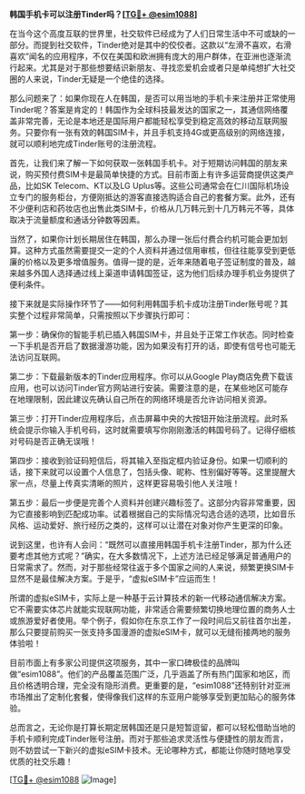 **韩国手机卡可以注册Tinder吗？[[TG💪+ @esim1088](https://t.me/s/esim1088)]**

在当今这个高度互联的世界里，社交软件已经成为了人们日常生活中不可或缺的一部分。而提到社交软件，Tinder绝对是其中的佼佼者。这款以“左滑不喜欢，右滑喜欢”闻名的应用程序，不仅在美国和欧洲拥有庞大的用户群体，在亚洲也逐渐流行起来。尤其是对于那些想要结识新朋友、寻找恋爱机会或者只是单纯想扩大社交圈的人来说，Tinder无疑是一个绝佳的选择。

那么问题来了：如果你现在人在韩国，是否可以用当地的手机卡来注册并正常使用Tinder呢？答案是肯定的！韩国作为全球科技最发达的国家之一，其通信网络覆盖非常完善，无论是本地还是国际用户都能轻松享受到稳定高效的移动互联网服务。只要你有一张有效的韩国SIM卡，并且手机支持4G或更高级别的网络连接，就可以顺利地完成Tinder账号的注册流程。

首先，让我们来了解一下如何获取一张韩国手机卡。对于短期访问韩国的朋友来说，购买预付费SIM卡是最简单快捷的方式。目前市面上有许多运营商提供这类产品，比如SK Telecom、KT以及LG Uplus等。这些公司通常会在仁川国际机场设立专门的服务柜台，方便刚抵达的游客直接选购适合自己的套餐方案。此外，还有不少便利店和药妆店也出售此类SIM卡，价格从几万韩元到十几万韩元不等，具体取决于流量额度和通话分钟数等因素。

当然了，如果你计划长期居住在韩国，那么办理一张后付费合约机可能会更加划算。这种方式虽然需要提交一定的个人资料并通过信用审核，但往往能享受到更低廉的价格以及更多增值服务。值得一提的是，近年来随着电子签证制度的普及，越来越多外国人选择通过线上渠道申请韩国签证，这为他们后续办理手机业务提供了便利条件。

接下来就是实际操作环节了——如何利用韩国手机卡成功注册Tinder账号呢？其实整个过程非常简单，只需按照以下步骤执行即可：

第一步：确保你的智能手机已插入韩国SIM卡，并且处于正常工作状态。同时检查一下手机是否开启了数据漫游功能，因为如果没有打开的话，即使有信号也可能无法访问互联网。

第二步：下载最新版本的Tinder应用程序。你可以从Google Play商店免费下载该应用，也可以访问Tinder官方网站进行安装。需要注意的是，在某些地区可能存在地理限制，因此建议先确认自己所在的网络环境是否允许访问相关资源。

第三步：打开Tinder应用程序后，点击屏幕中央的大按钮开始注册流程。此时系统会提示你输入手机号码，这时就需要填写你刚刚激活的韩国号码了。记得仔细核对号码是否正确无误哦！

第四步：接收到验证码短信后，将其输入至指定框内验证身份。如果一切顺利的话，接下来就可以设置个人信息了，包括头像、昵称、性别偏好等等。这里提醒大家一点，尽量上传真实清晰的照片，这样更容易吸引他人关注哦！

第五步：最后一步便是完善个人资料并创建兴趣标签了。这部分内容非常重要，因为它直接影响到匹配成功率。试着根据自己的实际情况勾选合适的选项，比如音乐风格、运动爱好、旅行经历之类的，这样可以让潜在对象对你产生更深的印象。

说到这里，也许有人会问：“既然可以直接用韩国手机卡注册Tinder，那为什么还要考虑其他方式呢？”确实，在大多数情况下，上述方法已经足够满足普通用户的日常需求了。然而，对于那些经常往返于多个国家之间的人来说，频繁更换SIM卡显然不是最佳解决方案。于是乎，“虚拟eSIM卡”应运而生！

所谓的虚拟eSIM卡，实际上是一种基于云计算技术的新一代移动通信解决方案。它不需要实体芯片就能实现联网功能，非常适合需要频繁切换地理位置的商务人士或旅游爱好者使用。举个例子，假如你在东京工作了一段时间后又前往首尔出差，那么只要提前购买一张支持多国漫游的虚拟eSIM卡，就可以无缝衔接两地的服务体验啦！

目前市面上有多家公司提供这项服务，其中一家口碑极佳的品牌叫做“esim1088”。他们的产品覆盖范围广泛，几乎涵盖了所有热门国家和地区，而且价格透明合理，完全没有隐形消费。更重要的是，“esim1088”还特别针对亚洲市场推出了定制化套餐，使得像我们这样的东亚用户能够享受到更加贴心的服务体验。

总而言之，无论你是打算长期定居韩国还是只是短暂逗留，都可以轻松借助当地的手机卡顺利完成Tinder账号注册。而对于那些追求灵活性与便捷性的朋友而言，则不妨尝试一下新兴的虚拟eSIM卡技术。无论哪种方式，都能让你随时随地享受优质的社交乐趣！

[[TG💪+ @esim1088](https://t.me/s/esim1088) ![Image](https://i.postimg.cc/4NQfJmqS/Snipaste-2025-05-13-00-14-12.png)]
